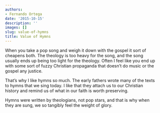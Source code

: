 ```yaml
---
authors:
- Fernando Ortega
date: '2015-10-15'
description: ''
images: []
slug: value-of-hymns
title: Value of Hymns
---
```


When you take a pop song and weigh it down with the gospel it sort of cheapens both. The theology is too heavy for the song, and the song usually ends up being too light for the theology. Often I feel like you end up with some sort of fuzzy Christian propaganda that doesn’t do music or the gospel any justice.

That’s why I like hymns so much. The early fathers wrote many of the texts to hymns that we sing today. I like that they attach us to our Christian history and remind us of what in our faith is worth preserving.

Hymns were written by theologians, not pop stars, and that is why when they are sung, we so tangibly feel the weight of glory.